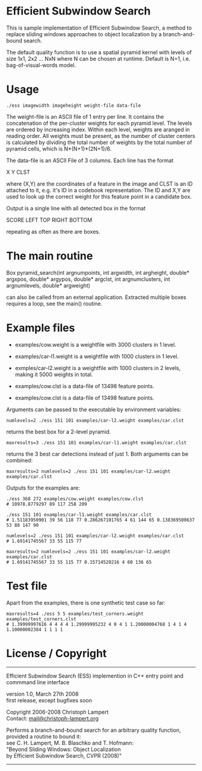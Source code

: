 # Efficient Subwindow Search

This is sample implementation of Efficient Subwindow Search,
a method to replace sliding windows approaches to object
localization by a branch-and-bound search. 

The default quality function is to use a spatial pyramid kernel 
with levels of size 1x1, 2x2 ... NxN where N can be chosen at 
runtime. Default is N=1, i.e. bag-of-visual-words model. 

# Usage

    ./ess imagewidth imageheight weight-file data-file

The weight-file is an ASCII file of 1 entry per line. 
It contains the concatenation of the per-cluster weights for 
each pyramid level. The levels are ordered by increasing index.
Within each level, weights are aranged in reading order. All 
weights must be present, as the number of cluster centers 
is calculated by dividing the total number of weights by the
total number of pyramid cells, which is N*(N+1)*(2N+1)/6. 

The data-file is an ASCII File of 3 columns. Each line has the format

X Y CLST

where (X,Y) are the coordinates of a feature in the image and CLST is
an ID attached to it, e.g. it's ID in a codebook representation.
The ID and X,Y are used to look up the correct weight for this feature 
point in a candidate box.

Output is a single line with all detected box in the format

SCORE LEFT TOP RIGHT BOTTOM 

repeating as often as there are boxes.


# The main routine 

Box pyramid_search(int argnumpoints, int argwidth, int argheight, 
                   double* argxpos, double* argypos, double* argclst,
                   int argnumclusters, int argnumlevels, double* argweight)

can also be called from an external application. Extracted multiple boxes 
requires a loop, see the main() routine.


# Example files

* examples/cow.weight is a weightfile with 3000 clusters in 1 level.
* examples/car-l1.weight is a weightfile with 1000 clusters in 1 level.
* exmples/car-l2.weight is a weightfile with 1000 clusters in 2 levels, 
making it 5000 weights in total.

* examples/cow.clst is a data-file of 13498 feature points.
* examples/cow.clst is a data-file of 13498 feature points.

Arguments can be passed to the executable by environment variables:

    numlevels=2 ./ess 151 101 examples/car-l2.weight examples/car.clst

returns the best box for a 2-level pyramid. 

    maxresults=3 ./ess 151 101 examples/car-l1.weight examples/car.clst

returns the 3 best car detections instead of just 1. Both arguments
can be combined:

    maxresults=2 numlevels=2 ./ess 151 101 examples/car-l2.weight examples/car.clst


Outputs for the examples are:

    ./ess 368 272 examples/cow.weight examples/cow.clst
    # 10978.8779297 89 117 258 209 
	
    ./ess 151 101 examples/car-l1.weight examples/car.clst
    # 1.51183950901 39 56 118 77 0.286267101765 4 61 144 65 0.138369500637 53 88 147 90 

    numlevels=2 ./ess 151 101 examples/car-l2.weight examples/car.clst
    # 1.69141745567 33 55 115 77 

    maxresults=2 numlevels=2 ./ess 151 101 examples/car-l2.weight examples/car.clst
    # 1.69141745567 33 55 115 77 0.15714520216 4 60 136 65 

# Test file

Apart from the examples, there is one synthetic test case so far: 

    maxresults=4 ./ess 5 5 examples/test_corners.weight examples/test_corners.clst
    # 1.39999997616 4 4 4 4 1.29999995232 4 0 4 1 1.20000004768 1 4 1 4 1.10000002384 1 1 1 1 

# License / Copyright

 ********************************************************

 Efficient Subwindow Search (ESS) implemention in C++ 
 entry point and commmand line interface              
                                                        
 version 1.0, March 27th 2008                         
   first release, except bugfixes soon                
                                                        
   Copyright 2006-2008 Christoph Lampert             
   Contact: <mail@christoph-lampert.org>              
                                                        
 Performs a branch-and-bound search for an arbitrary 
 quality function, provided a routine to bound it:   
 see  C. H. Lampert, M. B. Blaschko and T. Hofmann:  
  "Beyond Sliding Windows: Object Localization    
   by Efficient Subwindow Search, CVPR (2008)"
                                                        
 ********************************************************

